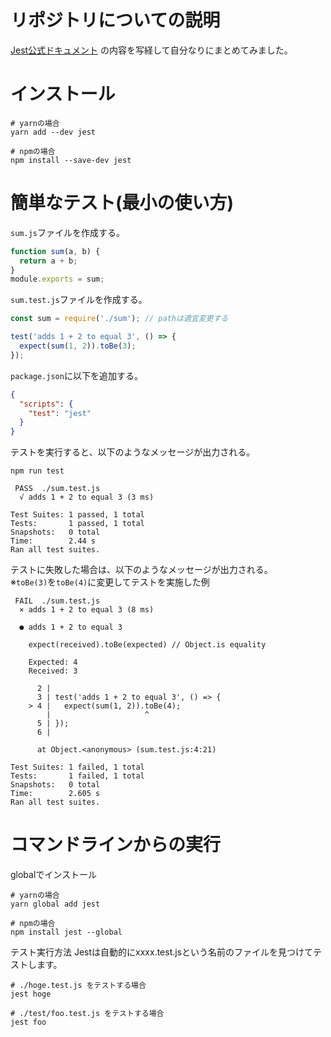 # リポジトリについての説明
[Jest公式ドキュメント](https://jestjs.io/docs/ja/getting-started)
の内容を写経して自分なりにまとめてみました。

# インストール

```
# yarnの場合
yarn add --dev jest

# npmの場合
npm install --save-dev jest
```

# 簡単なテスト(最小の使い方)

`sum.js`ファイルを作成する。
```javascript
function sum(a, b) {
  return a + b;
}
module.exports = sum;
```

`sum.test.js`ファイルを作成する。

```javascript
const sum = require('./sum'); // pathは適宜変更する

test('adds 1 + 2 to equal 3', () => {
  expect(sum(1, 2)).toBe(3);
});
```

`package.json`に以下を追加する。
```json
{
  "scripts": {
    "test": "jest"
  }
}
```

テストを実行すると、以下のようなメッセージが出力される。
```
npm run test
```

```
 PASS  ./sum.test.js
  √ adds 1 + 2 to equal 3 (3 ms)

Test Suites: 1 passed, 1 total
Tests:       1 passed, 1 total
Snapshots:   0 total
Time:        2.44 s
Ran all test suites.
```

テストに失敗した場合は、以下のようなメッセージが出力される。  
※`toBe(3)`を`toBe(4)`に変更してテストを実施した例
```
 FAIL  ./sum.test.js
  × adds 1 + 2 to equal 3 (8 ms)

  ● adds 1 + 2 to equal 3

    expect(received).toBe(expected) // Object.is equality

    Expected: 4
    Received: 3

      2 | 
      3 | test('adds 1 + 2 to equal 3', () => {
    > 4 |   expect(sum(1, 2)).toBe(4);
        |                     ^
      5 | });
      6 | 

      at Object.<anonymous> (sum.test.js:4:21)

Test Suites: 1 failed, 1 total
Tests:       1 failed, 1 total
Snapshots:   0 total
Time:        2.605 s
Ran all test suites.
```

# コマンドラインからの実行
globalでインストール
```
# yarnの場合
yarn global add jest

# npmの場合
npm install jest --global
```

テスト実行方法
Jestは自動的にxxxx.test.jsという名前のファイルを見つけてテストします。
```
# ./hoge.test.js をテストする場合
jest hoge

# ./test/foo.test.js をテストする場合
jest foo
```
